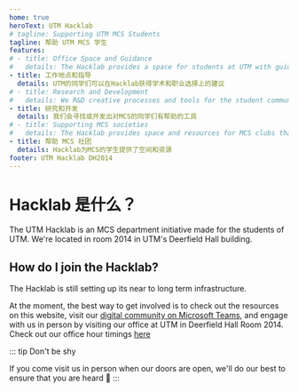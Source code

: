 ```yaml
---
home: true
heroText: UTM Hacklab
# tagline: Supporting UTM MCS Students
tagline: 帮助 UTM MCS 学生
features:
# - title: Office Space and Guidance
#   details: The Hacklab provides a space for students at UTM with guidance on their academic and professional roadmaps by students from the community. 
- title: 工作地点和指导
  details: UTM的同学们可以在Hacklab获得学术和职业选择上的建议
# - title: Research and Development
#   details: We R&D creative processes and tools for the student community to succeed. 
- title: 研究和开发
  details: 我们会寻找或开发出对MCS的同学们有帮助的工具
# - title: Supporting MCS societies
#   details: The Hacklab provides space and resources for MCS clubs that serve particular student needs and concerns.   
- title: 帮助 MCS 社团
  details: Hacklab为MCS的学生提供了空间和资源
footer: UTM Hacklab DH2014
--- 
```


<!-- # What is the Hacklab? -->
# Hacklab 是什么？

The UTM Hacklab is an MCS department initiative made for the students of UTM. We're located in room 2014 in UTM's Deerfield Hall building. 

## How do I join the Hacklab?

The Hacklab is still setting up its near to long term infrastructure. 

At the moment, the best way to get involved is to check out the resources on this website, visit our [digital community on Microsoft Teams](https://teams.microsoft.com), and engage with us in person by visiting our office at UTM in Deerfield Hall Room 2014. Check out our office hour timings [here](/office-hours)

::: tip
Don't be shy

If you come visit us in person when our doors are open, we'll do our best to ensure that you are heard :slightly_smiling_face:
:::